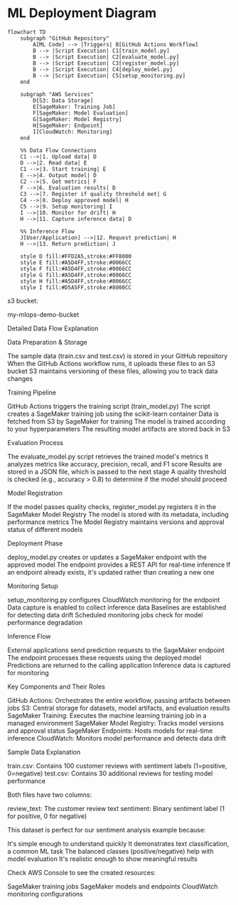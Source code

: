 # ML Deployment Diagram

```mermaid
flowchart TD
    subgraph "GitHub Repository"
        A[ML Code] --> |Triggers| B[GitHub Actions Workflow]
        B --> |Script Execution| C1[train_model.py]
        B --> |Script Execution| C2[evaluate_model.py]
        B --> |Script Execution| C3[register_model.py]
        B --> |Script Execution| C4[deploy_model.py]
        B --> |Script Execution| C5[setup_monitoring.py]
    end

    subgraph "AWS Services"
        D[S3: Data Storage]
        E[SageMaker: Training Job]
        F[SageMaker: Model Evaluation]
        G[SageMaker: Model Registry]
        H[SageMaker: Endpoint]
        I[CloudWatch: Monitoring]
    end

    %% Data Flow Connections
    C1 -->|1. Upload data| D
    D -->|2. Read data| E
    C1 -->|3. Start training| E
    E -->|4. Output model| D
    C2 -->|5. Get metrics| F
    F -->|6. Evaluation results| D
    C3 -->|7. Register if quality threshold met| G
    C4 -->|8. Deploy approved model| H
    C5 -->|9. Setup monitoring| I
    I -->|10. Monitor for drift| H
    H -->|11. Capture inference data| D

    %% Inference Flow
    J[User/Application] -->|12. Request prediction| H
    H -->|13. Return prediction| J

    style D fill:#FFD2A5,stroke:#FF8000
    style E fill:#A5D4FF,stroke:#0066CC
    style F fill:#A5D4FF,stroke:#0066CC
    style G fill:#A5D4FF,stroke:#0066CC
    style H fill:#A5D4FF,stroke:#0066CC
    style I fill:#D5A5FF,stroke:#8000CC
``` 

s3 bucket:

my-mlops-demo-bucket


Detailed Data Flow Explanation

Data Preparation & Storage

The sample data (train.csv and test.csv) is stored in your GitHub repository
When the GitHub Actions workflow runs, it uploads these files to an S3 bucket
S3 maintains versioning of these files, allowing you to track data changes


Training Pipeline

GitHub Actions triggers the training script (train_model.py)
The script creates a SageMaker training job using the scikit-learn container
Data is fetched from S3 by SageMaker for training
The model is trained according to your hyperparameters
The resulting model artifacts are stored back in S3


Evaluation Process

The evaluate_model.py script retrieves the trained model's metrics
It analyzes metrics like accuracy, precision, recall, and F1 score
Results are stored in a JSON file, which is passed to the next stage
A quality threshold is checked (e.g., accuracy > 0.8) to determine if the model should proceed


Model Registration

If the model passes quality checks, register_model.py registers it in the SageMaker Model Registry
The model is stored with its metadata, including performance metrics
The Model Registry maintains versions and approval status of different models


Deployment Phase

deploy_model.py creates or updates a SageMaker endpoint with the approved model
The endpoint provides a REST API for real-time inference
If an endpoint already exists, it's updated rather than creating a new one


Monitoring Setup

setup_monitoring.py configures CloudWatch monitoring for the endpoint
Data capture is enabled to collect inference data
Baselines are established for detecting data drift
Scheduled monitoring jobs check for model performance degradation


Inference Flow

External applications send prediction requests to the SageMaker endpoint
The endpoint processes these requests using the deployed model
Predictions are returned to the calling application
Inference data is captured for monitoring



Key Components and Their Roles

GitHub Actions: Orchestrates the entire workflow, passing artifacts between jobs
S3: Central storage for datasets, model artifacts, and evaluation results
SageMaker Training: Executes the machine learning training job in a managed environment
SageMaker Model Registry: Tracks model versions and approval status
SageMaker Endpoints: Hosts models for real-time inference
CloudWatch: Monitors model performance and detects data drift

Sample Data Explanation

train.csv: Contains 100 customer reviews with sentiment labels (1=positive, 0=negative)
test.csv: Contains 30 additional reviews for testing model performance

Both files have two columns:

review_text: The customer review text
sentiment: Binary sentiment label (1 for positive, 0 for negative)

This dataset is perfect for our sentiment analysis example because:

It's simple enough to understand quickly
It demonstrates text classification, a common ML task
The balanced classes (positive/negative) help with model evaluation
It's realistic enough to show meaningful results



Check AWS Console to see the created resources:

SageMaker training jobs
SageMaker models and endpoints
CloudWatch monitoring configurations